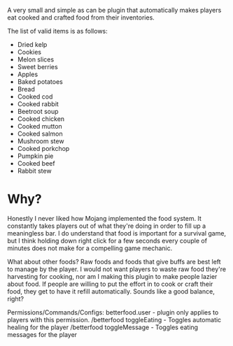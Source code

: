 A very small and simple as can be plugin that automatically makes players eat cooked and crafted food from their inventories.

The list of valid items is as follows:
- Dried kelp
- Cookies
- Melon slices
- Sweet berries
- Apples
- Baked potatoes
- Bread
- Cooked cod
- Cooked rabbit
- Beetroot soup
- Cooked chicken
- Cooked mutton
- Cooked salmon
- Mushroom stew
- Cooked porkchop
- Pumpkin pie
- Cooked beef
- Rabbit stew

# Why?

Honestly I never liked how Mojang implemented the food system. It constantly takes players out of what they're doing in order to fill up a meaningless bar. I do understand that food is important for a survival game, but I think holding down right click for a few seconds every couple of minutes does not make for a compelling game mechanic.





What about other foods?
Raw foods and foods that give buffs are best left to manage by the player. I would not want players to waste raw food they're harvesting for cooking, nor am I making this plugin to make people lazier about food. If people are willing to put the effort in to cook or craft their food, they get to have it refill automatically. Sounds like a good balance, right?

Permissions/Commands/Configs:
betterfood.user - plugin only applies to players with this permission.
/betterfood toggleEating - Toggles automatic healing for the player
/betterfood toggleMessage - Toggles eating messages for the player